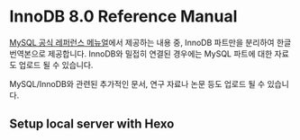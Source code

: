 # InnoDB 8.0 Reference Manual

[MySQL 공식 레퍼런스 메뉴얼](https://dev.mysql.com/doc/refman/8.0/en/)에서 제공하는
내용 중, InnoDB 파트만을 분리하여 한글 번역본으로 제공합니다. InnoDB와 밀접히
연결된 경우에는 MySQL 파트에 대한 자료도 업로드 될 수 있습니다. 

MySQL/InnoDB와 관련된 추가적인 문서, 연구 자료나 논문 등도 업로드 될 수 있습니다. 

## Setup local server with Hexo

